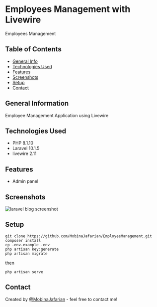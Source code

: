 # Employees Management with Livewire
Employees Management

## Table of Contents
* [General Info](#general-information)
* [Technologies Used](#technologies-used)
* [Features](#features)
* [Screenshots](#screenshots)
* [Setup](#setup)
* [Contact](#contact)


## General Information
Employee Management Application using Livewire


## Technologies Used
- PHP      8.1.10
- Laravel  10.1.5
- livewire 2.11


## Features
- Admin panel


## Screenshots
![laravel blog screenshot](./public/images/screenshots/Screenshot%202022-11-03%20at%2009-29-27%20%D9%88%D8%A8%D9%84%D8%A7%DA%AF%20-%20%D8%B5%D9%81%D8%AD%D9%87%20%D8%A7%D8%B5%D9%84%DB%8C.png)



## Setup

```
git clone https://github.com/MobinaJafarian/EmployeeManagement.git
composer install
cp .env.example .env
php artisan key:generate
php artisan migrate
```
then

```
php artisan serve
```





## Contact
Created by [@MobinaJafarian](https://github.com/MobinaJafarian) - feel free to contact me!
